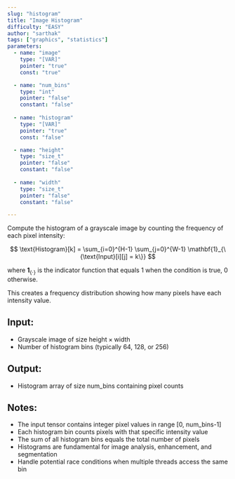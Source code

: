 ```yaml
---
slug: "histogram"
title: "Image Histogram"
difficulty: "EASY"
author: "sarthak"
tags: ["graphics", "statistics"]
parameters:
  - name: "image"
    type: "[VAR]"
    pointer: "true"
    const: "true"

  - name: "num_bins" 
    type: "int"
    pointer: "false"
    constant: "false"
  
  - name: "histogram" 
    type: "[VAR]"
    pointer: "true"
    const: "false"

  - name: "height"
    type: "size_t"
    pointer: "false"
    constant: "false"
    
  - name: "width" 
    type: "size_t"
    pointer: "false"
    constant: "false"

---
```


Compute the histogram of a grayscale image by counting the frequency of each pixel intensity:

$$
\text{Histogram}[k] = \sum_{i=0}^{H-1} \sum_{j=0}^{W-1} \mathbf{1}_{\{\text{Input}[i][j] = k\}}
$$

where $\mathbf{1}_{\{\cdot\}}$ is the indicator function that equals 1 when the condition is true, 0 otherwise.

This creates a frequency distribution showing how many pixels have each intensity value.

## Input:
- Grayscale image of size $\text{height} \times \text{width}$
- Number of histogram bins (typically 64, 128, or 256)

## Output:
- Histogram array of size $\text{num\_bins}$ containing pixel counts

## Notes:
- The input tensor contains integer pixel values in range [0, num_bins-1]
- Each histogram bin counts pixels with that specific intensity value
- The sum of all histogram bins equals the total number of pixels
- Histograms are fundamental for image analysis, enhancement, and segmentation
- Handle potential race conditions when multiple threads access the same bin 